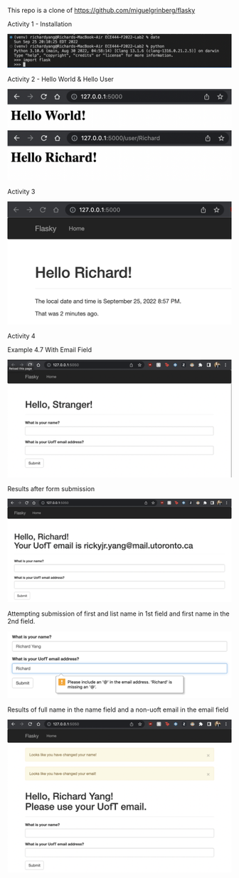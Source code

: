 This repo is a clone of https://github.com/miguelgrinberg/flasky



Activity 1 - Installation

![image-20220925201044991](README.assets/image-20220925201044991.png)



Activity 2 - Hello World & Hello User

<img src="README.assets/image-20220925202505417.png" alt="image-20220925202505417" style="zoom:50%;" />

<img src="README.assets/image-20220925202452961.png" alt="image-20220925202452961" style="zoom:50%;" />

Activity 3

<img src="README.assets/image-20220925205948063.png" alt="image-20220925205948063" style="zoom:50%;" />

Activity 4

Example 4.7 With Email Field

<img src="README.assets/image-20220926013647163.png" alt="image-20220926013647163" style="zoom:50%;" />

Results after form submission

<img src="README.assets/image-20220926013728164-4170648.png" alt="image-20220926013728164" style="zoom:50%;" />

Attempting submission of first and list name in 1st field and first name in the 2nd field.

![image-20220926013901719](README.assets/image-20220926013901719.png)

Results of full name in the name field and a non-uoft email in the email field

<img src="README.assets/image-20220926015108663.png" alt="image-20220926015108663" style="zoom:50%;" />
